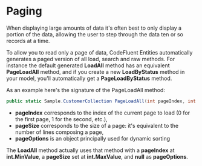 # Paging

When displaying large amounts of data it's often best to only display a portion of the data, allowing the user to step through the data ten or so records at a time.

To allow you to read only a page of data, CodeFluent Entities automatically generates a paged version of all load, search and raw methods. For instance the default generated **LoadAll** method has an equivalent **PageLoadAll** method, and if you create a new **LoadByStatus** method in your model, you'll automatically get a **PageLoadByStatus** method.

As an example here's the signature of the PageLoadAll method:

```csharp
public static Sample.CustomerCollection PageLoadAll(int pageIndex, int pageSize, CodeFluent.Runtime.PageOptions pageOptions)
```

* **pageIndex** corresponds to the index of the current page to load (0 for the first page, 1 for the second, etc.),
* **pageSize** corresponds to the size of a page: it's equivalent to the number of lines composing a page,
* **pageOptions** is an object principally used for dynamic sorting

The **LoadAll** method actually uses that method with a **pageIndex** at **int.MinValue**, a **pageSize** set at **int.MaxValue**, and **null** as **pageOptions**.